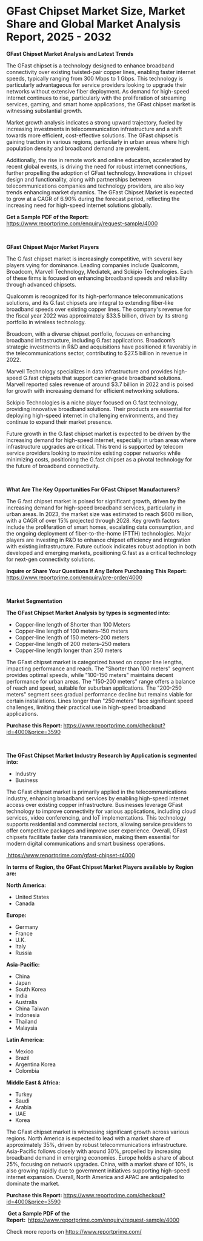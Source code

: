 <p><h1>GFast Chipset Market Size, Market Share and Global Market Analysis Report, 2025 - 2032</h1></p><p><strong>GFast Chipset Market Analysis and Latest Trends</strong></p>
<p><p>The GFast chipset is a technology designed to enhance broadband connectivity over existing twisted-pair copper lines, enabling faster internet speeds, typically ranging from 300 Mbps to 1 Gbps. This technology is particularly advantageous for service providers looking to upgrade their networks without extensive fiber deployment. As demand for high-speed internet continues to rise, particularly with the proliferation of streaming services, gaming, and smart home applications, the GFast chipset market is witnessing substantial growth.</p><p>Market growth analysis indicates a strong upward trajectory, fueled by increasing investments in telecommunication infrastructure and a shift towards more efficient, cost-effective solutions. The GFast chipset is gaining traction in various regions, particularly in urban areas where high population density and broadband demand are prevalent. </p><p>Additionally, the rise in remote work and online education, accelerated by recent global events, is driving the need for robust internet connections, further propelling the adoption of GFast technology. Innovations in chipset design and functionality, along with partnerships between telecommunications companies and technology providers, are also key trends enhancing market dynamics. The GFast Chipset Market is expected to grow at a CAGR of 6.90% during the forecast period, reflecting the increasing need for high-speed internet solutions globally.</p></p>
<p><strong>Get a Sample PDF of the Report:&nbsp;</strong> <a href="https://www.reportprime.com/enquiry/request-sample/4000?utm_campaign=2636&utm_medium=2&utm_source=Github&utm_content=ia&utm_term=18032025&utm_id=gfast-chipset">https://www.reportprime.com/enquiry/request-sample/4000</a></p>
<p>&nbsp;</p>
<p><strong>GFast Chipset Major Market Players</strong></p>
<p><p>The G.fast chipset market is increasingly competitive, with several key players vying for dominance. Leading companies include Qualcomm, Broadcom, Marvell Technology, Mediatek, and Sckipio Technologies. Each of these firms is focused on enhancing broadband speeds and reliability through advanced chipsets.</p><p>Qualcomm is recognized for its high-performance telecommunications solutions, and its G.fast chipsets are integral to extending fiber-like broadband speeds over existing copper lines. The company's revenue for the fiscal year 2022 was approximately $33.5 billion, driven by its strong portfolio in wireless technology.</p><p>Broadcom, with a diverse chipset portfolio, focuses on enhancing broadband infrastructure, including G.fast applications. Broadcom’s strategic investments in R&D and acquisitions have positioned it favorably in the telecommunications sector, contributing to $27.5 billion in revenue in 2022.</p><p>Marvell Technology specializes in data infrastructure and provides high-speed G.fast chipsets that support carrier-grade broadband solutions. Marvell reported sales revenue of around $3.7 billion in 2022 and is poised for growth with increasing demand for efficient networking solutions.</p><p>Sckipio Technologies is a niche player focused on G.fast technology, providing innovative broadband solutions. Their products are essential for deploying high-speed internet in challenging environments, and they continue to expand their market presence. </p><p>Future growth in the G.fast chipset market is expected to be driven by the increasing demand for high-speed internet, especially in urban areas where infrastructure upgrades are critical. This trend is supported by telecom service providers looking to maximize existing copper networks while minimizing costs, positioning the G.fast chipset as a pivotal technology for the future of broadband connectivity.</p></p>
<p>&nbsp;</p>
<p><strong>What Are The Key Opportunities For GFast Chipset Manufacturers?</strong></p>
<p><p>The G.fast chipset market is poised for significant growth, driven by the increasing demand for high-speed broadband services, particularly in urban areas. In 2023, the market size was estimated to reach $600 million, with a CAGR of over 15% projected through 2028. Key growth factors include the proliferation of smart homes, escalating data consumption, and the ongoing deployment of fiber-to-the-home (FTTH) technologies. Major players are investing in R&D to enhance chipset efficiency and integration with existing infrastructure. Future outlook indicates robust adoption in both developed and emerging markets, positioning G.fast as a critical technology for next-gen connectivity solutions.</p></p>
<p><strong>Inquire or Share Your Questions If Any Before Purchasing This Report:</strong> <a href="https://www.reportprime.com/enquiry/pre-order/4000?utm_campaign=2636&utm_medium=2&utm_source=Github&utm_content=ia&utm_term=18032025&utm_id=gfast-chipset">https://www.reportprime.com/enquiry/pre-order/4000</a></p>
<p>&nbsp;</p>
<p><strong>Market Segmentation</strong></p>
<p><strong>The GFast Chipset Market Analysis by types is segmented into:</strong></p>
<p><ul><li>Copper-line length of Shorter than 100 Meters</li><li>Copper-line length of 100 meters–150 meters</li><li>Copper-line length of 150 meters–200 meters</li><li>Copper-line length of 200 meters–250 meters</li><li>Copper-line length longer than 250 meters</li></ul></p>
<p><p>The GFast chipset market is categorized based on copper line lengths, impacting performance and reach. The "Shorter than 100 meters" segment provides optimal speeds, while "100-150 meters" maintains decent performance for urban areas. The "150-200 meters" range offers a balance of reach and speed, suitable for suburban applications. The "200-250 meters" segment sees gradual performance decline but remains viable for certain installations. Lines longer than "250 meters" face significant speed challenges, limiting their practical use in high-speed broadband applications.</p></p>
<p><strong>Purchase this Report:&nbsp;</strong><a href="https://www.reportprime.com/checkout?id=4000&price=3590&utm_campaign=2636&utm_medium=2&utm_source=Github&utm_content=ia&utm_term=18032025&utm_id=gfast-chipset">https://www.reportprime.com/checkout?id=4000&price=3590</a></p>
<p>&nbsp;</p>
<p><strong>The GFast Chipset Market Industry Research by Application is segmented into:</strong></p>
<p><ul><li>Industry</li><li>Business</li></ul></p>
<p><p>The GFast chipset market is primarily applied in the telecommunications industry, enhancing broadband services by enabling high-speed internet access over existing copper infrastructure. Businesses leverage GFast technology to improve connectivity for various applications, including cloud services, video conferencing, and IoT implementations. This technology supports residential and commercial sectors, allowing service providers to offer competitive packages and improve user experience. Overall, GFast chipsets facilitate faster data transmission, making them essential for modern digital communications and smart business operations.</p></p>
<p><a href="https://www.reportprime.com/gfast-chipset-r4000?utm_campaign=2636&utm_medium=2&utm_source=Github&utm_content=ia&utm_term=18032025&utm_id=gfast-chipset">&nbsp;https://www.reportprime.com/gfast-chipset-r4000</a></p>
<p><strong>In terms of Region, the GFast Chipset Market Players available by Region are:</strong></p>
<p>
    <p> <strong> North America: </strong>
        <ul>
            <li>United States</li>
            <li>Canada</li>
        </ul>
        </p> 
    <p> <strong> Europe: </strong>
        <ul>
            <li>Germany</li>
            <li>France</li>
            <li>U.K.</li>
            <li>Italy</li>
            <li>Russia</li>
        </ul>
        </p> 
    <p> <strong> Asia-Pacific: </strong>
        <ul>
            <li>China</li>
            <li>Japan</li>
            <li>South Korea</li>
            <li>India</li>
            <li>Australia</li>
            <li>China Taiwan</li>
            <li>Indonesia</li>
            <li>Thailand</li>
            <li>Malaysia</li>
        </ul>
        </p> 
    <p> <strong> Latin America: </strong>
        <ul>
            <li>Mexico</li>
            <li>Brazil</li>
            <li>Argentina Korea</li>
            <li>Colombia</li>
        </ul>
        </p> 
    <p> <strong> Middle East & Africa: </strong>
        <ul>
            <li>Turkey</li>
            <li>Saudi</li>
            <li>Arabia</li>
            <li>UAE</li>
            <li>Korea</li>
        </ul>
    </p>
    </p>
<p><p>The GFast chipset market is witnessing significant growth across various regions. North America is expected to lead with a market share of approximately 35%, driven by robust telecommunications infrastructure. Asia-Pacific follows closely with around 30%, propelled by increasing broadband demand in emerging economies. Europe holds a share of about 25%, focusing on network upgrades. China, with a market share of 10%, is also growing rapidly due to government initiatives supporting high-speed internet expansion. Overall, North America and APAC are anticipated to dominate the market.</p></p>
<p><strong>Purchase this Report: </strong><a href="https://www.reportprime.com/checkout?id=4000&price=3590&utm_campaign=2636&utm_medium=2&utm_source=Github&utm_content=ia&utm_term=18032025&utm_id=gfast-chipset">https://www.reportprime.com/checkout?id=4000&price=3590</a></p>
<p>&nbsp;<strong>Get a Sample PDF of the Report:&nbsp;&nbsp;</strong><a href="https://www.reportprime.com/enquiry/request-sample/4000?utm_campaign=2636&utm_medium=2&utm_source=Github&utm_content=ia&utm_term=18032025&utm_id=gfast-chipset">https://www.reportprime.com/enquiry/request-sample/4000</a></p>
<p><strong></strong></p>
<p>Check more reports on <a href="https://www.reportprime.com/?utm_campaign=2636&utm_medium=2&utm_source=Github&utm_content=ia&utm_term=18032025&utm_id=gfast-chipset">https://www.reportprime.com/</a></p>